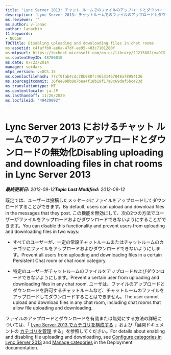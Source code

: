 ```yaml
---
title: 'Lync Server 2013: チャット ルームでのファイルのアップロードとダウンロードの無効化'
description: 'Lync Server 2013: チャットルームでのファイルのアップロードとダウンロードを無効にします。'
ms.reviewer: ''
ms.author: v-lanac
author: lanachin
f1.keywords:
- NOCSH
TOCTitle: Disabling uploading and downloading files in chat rooms
ms:assetid: c4faffb0-ae6a-47df-ae95-403c7101280f
ms:mtpsurl: https://technet.microsoft.com/en-us/library/JJ215882(v=OCS.15)
ms:contentKeyID: 48706010
ms.date: 07/23/2014
manager: serdars
mtps_version: v=OCS.15
ms.openlocfilehash: 77cf0fab4cdc78b088fc46531467048a78954136
ms.sourcegitcommit: 36fee89bb887bea4f18b19f17a8c69daf5bc423d
ms.translationtype: MT
ms.contentlocale: ja-JP
ms.lasthandoff: 11/26/2020
ms.locfileid: "49429092"
---
```

# <a name="disabling-uploading-and-downloading-files-in-chat-rooms-in-lync-server-2013"></a><span data-ttu-id="90ae6-103">Lync Server 2013 におけるチャット ルームでのファイルのアップロードとダウンロードの無効化</span><span class="sxs-lookup"><span data-stu-id="90ae6-103">Disabling uploading and downloading files in chat rooms in Lync Server 2013</span></span>

<div data-xmlns="http://www.w3.org/1999/xhtml">

<div class="topic" data-xmlns="http://www.w3.org/1999/xhtml" data-msxsl="urn:schemas-microsoft-com:xslt" data-cs="https://msdn.microsoft.com/">

<div data-asp="https://msdn2.microsoft.com/asp">



</div>

<div id="mainSection">

<div id="mainBody"><span data-ttu-id="90ae6-104">

<span> </span></span><span class="sxs-lookup"><span data-stu-id="90ae6-104">

<span> </span></span></span>

<span data-ttu-id="90ae6-105">_**最終更新日:** 2012-09-12_</span><span class="sxs-lookup"><span data-stu-id="90ae6-105">_**Topic Last Modified:** 2012-09-12_</span></span>

<span data-ttu-id="90ae6-106">既定では、ユーザーは投稿したメッセージにファイルをアップロードしてダウンロードすることができます。</span><span class="sxs-lookup"><span data-stu-id="90ae6-106">By default, users can upload and download files in the messages that they post.</span></span> <span data-ttu-id="90ae6-107">この機能を無効にして、次の2つの方法でユーザーがファイルをアップロードおよびダウンロードできないようにすることができます。</span><span class="sxs-lookup"><span data-stu-id="90ae6-107">You can disable this functionality and prevent users from uploading and downloading files in two ways:</span></span>

  - <span data-ttu-id="90ae6-108">すべてのユーザーが、一定の常設チャットルームまたはチャットルームのカテゴリにファイルをアップロードおよびダウンロードできないようにします。</span><span class="sxs-lookup"><span data-stu-id="90ae6-108">Prevent all users from uploading and downloading files in a certain Persistent Chat room or chat room category.</span></span>

  - <span data-ttu-id="90ae6-109">特定のユーザーがチャットルームのファイルをアップロードおよびダウンロードできないようにします。</span><span class="sxs-lookup"><span data-stu-id="90ae6-109">Prevent a certain user from uploading and downloading files in any chat room.</span></span> <span data-ttu-id="90ae6-110">ユーザは、ファイルのアップロードとダウンロードを許可するチャットルームなど、チャットルームのファイルをアップロードしてダウンロードすることはできません。</span><span class="sxs-lookup"><span data-stu-id="90ae6-110">The user cannot upload and download files in any chat room, including chat rooms that allow file uploading and downloading.</span></span>

<span data-ttu-id="90ae6-111">ファイルのアップロードとダウンロードを有効または無効にする方法の詳細については、「 [Lync Server 2013 でカテゴリを構成する](lync-server-2013-configure-categories.md) 」および「展開ドキュメントの [カテゴリを管理](manage-categories.md) する」を参照してください。</span><span class="sxs-lookup"><span data-stu-id="90ae6-111">For details about enabling and disabling file uploading and downloading, see [Configure categories in Lync Server 2013](lync-server-2013-configure-categories.md) and [Manage categories](manage-categories.md) in the Deployment documentation.</span></span>

<span data-ttu-id="90ae6-112"></div>

<span> </span>

</div>

</div>

</span><span class="sxs-lookup"><span data-stu-id="90ae6-112"></div>

<span> </span>

</div>

</div>

</span></span></div>

